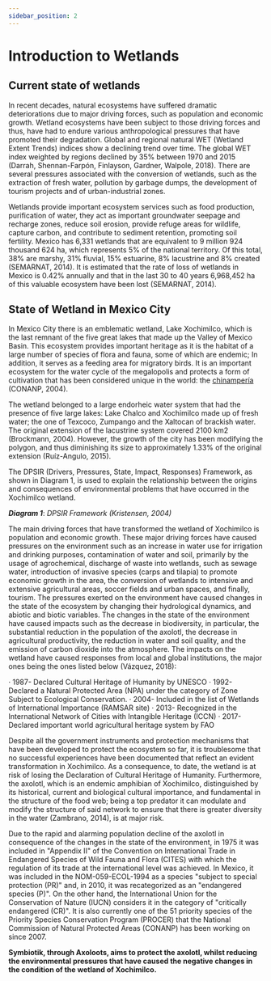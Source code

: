 ```yaml
---
sidebar_position: 2
---
```


# Introduction to Wetlands

## Current state of wetlands

In recent decades, natural ecosystems have suffered dramatic deteriorations due to major driving forces, such as population and economic growth. Wetland ecosystems have been subject to those driving forces and thus, have had to endure various anthropological pressures that have promoted their degradation. Global and regional natural WET (Wetland Extent Trends) indices show a declining trend over time. The global WET index weighted by regions declined by 35% between 1970 and 2015 (Darrah, Shennan-Farpón, Finlayson, Gardner, Walpole, 2018). There are several pressures associated with the conversion of wetlands, such as the extraction of fresh water, pollution by garbage dumps, the development of tourism projects and of urban-industrial zones.

Wetlands provide important ecosystem services such as food production, purification of water, they act as important groundwater seepage and recharge zones, reduce soil erosion, provide refuge areas for wildlife, capture carbon, and contribute to sediment retention, promoting soil fertility. Mexico has 6,331 wetlands that are equivalent to 9 million 924 thousand 624 ha, which represents 5% of the national territory. Of this total, 38% are marshy, 31% fluvial, 15% estuarine, 8% lacustrine and 8% created (SEMARNAT, 2014). It is estimated that the rate of loss of wetlands in Mexico is 0.42% annually and that in the last 30 to 40 years 6,968,452 ha of this valuable ecosystem have been lost (SEMARNAT, 2014).


## State of Wetland in Mexico City

In Mexico City there is an emblematic wetland, Lake Xochimilco, which is the last remnant of the five great lakes that made up the Valley of Mexico Basin. This ecosystem provides important heritage as it is the habitat of a large number of species of flora and fauna, some of which are endemic; In addition, it serves as a feeding area for migratory birds. It is an important ecosystem for the water cycle of the megalopolis and protects a form of cultivation that has been considered unique in the world: the [chinampería](https://en.wikipedia.org/wiki/Chinampa) (CONANP, 2004).

The wetland belonged to a large endorheic water system that had the presence of five large lakes: Lake Chalco and Xochimilco made up of fresh water; the one of Texcoco, Zumpango and the Xaltocan of brackish water. The original extension of the lacustrine system covered 2100 km2 (Brockmann, 2004). However, the growth of the city has been modifying the polygon, and thus diminishing its size to approximately 1.33% of the original extension (Ruíz-Angulo, 2015).

The DPSIR (Drivers, Pressures, State, Impact, Responses) Framework, as shown in Diagram 1, is used to explain the relationship between the origins and consequences of environmental problems that have occurred in the Xochimilco wetland.



***Diagram 1***: *DPSIR Framework (Kristensen, 2004)*



The main driving forces that have transformed the wetland of Xochimilco is population and economic growth. These major driving forces have caused pressures on the environment such as an increase in water use for irrigation and drinking purposes, contamination of water and soil, primarily by the usage of agrochemical, discharge of waste into wetlands, such as sewage water, introduction of invasive species (carps and tilapia) to promote economic growth in the area, the conversion of wetlands to intensive and extensive agricultural areas, soccer fields and urban spaces, and finally, tourism. The pressures exerted on the environment have caused changes in the state of the ecosystem by changing their hydrological dynamics, and abiotic and biotic variables. The changes in the state of the environment have caused impacts such as the decrease in biodiversity, in particular, the substantial reduction in the population of the axolotl, the decrease in agricultural productivity, the reduction in water and soil quality, and the emission of carbon dioxide into the atmosphere. The impacts on the wetland have caused responses from local and global institutions, the major ones being the ones listed below (Vázquez, 2018):

 · 1987- Declared Cultural Heritage of Humanity by UNESCO
 · 1992- Declared a Natural Protected Area (NPA) under the category of Zone Subject to Ecological Conservation.
 · 2004- Included in the list of Wetlands of International Importance (RAMSAR site)
 · 2013- Recognized in the International Network of Cities with Intangible Heritage (ICCN)
 · 2017- Declared important world agricultural heritage system by FAO

Despite all the government instruments and protection mechanisms that have been developed to protect the ecosystem so far, it is troublesome that no successful experiences have been documented that reflect an evident transformation in Xochimilco. As a consequence, to date, the wetland is at risk of losing the Declaration of Cultural Heritage of Humanity. Furthermore, the axolotl, which is an endemic amphibian of Xochimilco, distinguished by its historical, current and biological cultural importance, and fundamental in the structure of the food web; being a top predator it can modulate and modify the structure of said network to ensure that there is greater diversity in the water (Zambrano, 2014), is at major risk.

Due to the rapid and alarming population decline of the axolotl in consequence of the changes in the state of the environment, in 1975 it was included in "Appendix II" of the Convention on International Trade in Endangered Species of Wild Fauna and Flora (CITES) with which the regulation of its trade at the international level was achieved. In Mexico, it was included in the NOM-059-ECOL-1994 as a species "subject to special protection (PR)" and, in 2010, it was recategorized as an "endangered species (P)". On the other hand, the International Union for the Conservation of Nature (IUCN) considers it in the category of "critically endangered (CR)". It is also currently one of the 51 priority species of the Priority Species Conservation Program (PROCER) that the National Commission of Natural Protected Areas (CONANP) has been working on since 2007.

**Symbiotik, through Axoloots, aims to protect the axolotl, whilst reducing the environmental pressures that have caused the negative changes in the condition of the wetland of Xochimilco.**
